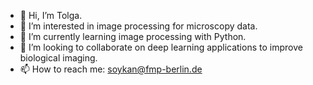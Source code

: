 - 👋 Hi, I’m Tolga.
- 👀 I’m interested in image processing for microscopy data.
- 🌱 I’m currently learning image processing with Python.
- 💞️ I’m looking to collaborate on deep learning applications to improve biological imaging.
- 📫 How to reach me: soykan@fmp-berlin.de

<!---
tolgasoykan/tolgasoykan is a ✨ special ✨ repository because its `README.md` (this file) appears on your GitHub profile.
You can click the Preview link to take a look at your changes.
--->
